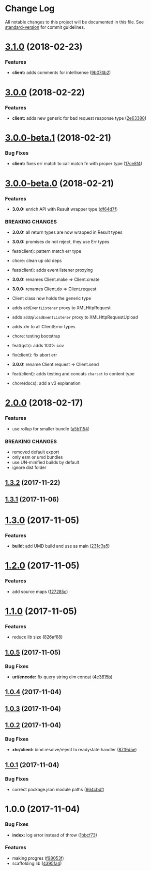 # Change Log

All notable changes to this project will be documented in this file. See [standard-version](https://github.com/conventional-changelog/standard-version) for commit guidelines.

<a name="3.1.0"></a>
# [3.1.0](https://github.com/alexsasharegan/browser-http-client/compare/v3.0.0...v3.1.0) (2018-02-23)


### Features

* **client:** adds comments for intellisense ([9b074b2](https://github.com/alexsasharegan/browser-http-client/commit/9b074b2))



<a name="3.0.0"></a>
# [3.0.0](https://github.com/alexsasharegan/browser-http-client/compare/v3.0.0-beta.1...v3.0.0) (2018-02-22)


### Features

* **client:** adds new generic for bad request response type ([2e63388](https://github.com/alexsasharegan/browser-http-client/commit/2e63388))



<a name="3.0.0-beta.1"></a>
# [3.0.0-beta.1](https://github.com/alexsasharegan/browser-http-client/compare/v3.0.0-beta.0...v3.0.0-beta.1) (2018-02-21)


### Bug Fixes

* **client:** fixes err match to call match fn with proper type ([17ce8f4](https://github.com/alexsasharegan/browser-http-client/commit/17ce8f4))



<a name="3.0.0-beta.0"></a>
# [3.0.0-beta.0](https://github.com/alexsasharegan/browser-http-client/compare/v2.0.0...v3.0.0-beta.0) (2018-02-21)


### Features

* **3.0.0:** enrich API with Result wrapper type ([df64d7f](https://github.com/alexsasharegan/browser-http-client/commit/df64d7f))


### BREAKING CHANGES

* **3.0.0:** all return types are now wrapped in Result types
* **3.0.0:** promises do not reject, they use Err types

* feat(client): pattern match err type

* chore: clean up old deps

* feat(client): adds event listener proxying
* **3.0.0:** renames Client.make => Client.create
* **3.0.0:** renames Client.do => Client.request

* Client class now holds the generic type
* adds `addEventListener` proxy to XMLHttpRequest
* adds `addUploadEventListener` proxy to XMLHttpRequestUpload
* adds xhr to all ClientError types

* chore: testing bootstrap

* feat(qstr): adds 100% cov

* fix(client): fix abort err
* **3.0.0:** rename Client.request => Client.send

* feat(client): adds testing and concats `charset` to content type

* chore(docs): add a v3 explanation



<a name="2.0.0"></a>
# [2.0.0](https://github.com/alexsasharegan/browser-http-client/compare/v1.3.2...v2.0.0) (2018-02-17)


### Features

* use rollup for smaller bundle ([a5b1154](https://github.com/alexsasharegan/browser-http-client/commit/a5b1154))


### BREAKING CHANGES

* removed default export
* only esm or umd bundles
* use UN-minified builds by default
* ignore dist folder



<a name="1.3.2"></a>
## [1.3.2](https://github.com/alexsasharegan/browser-http-client/compare/v1.3.1...v1.3.2) (2017-11-22)



<a name="1.3.1"></a>
## [1.3.1](https://github.com/alexsasharegan/browser-http-client/compare/v1.3.0...v1.3.1) (2017-11-06)



<a name="1.3.0"></a>
# [1.3.0](https://github.com/alexsasharegan/browser-http-client/compare/v1.2.0...v1.3.0) (2017-11-05)


### Features

* **build:** add UMD build and use as main ([231c3a5](https://github.com/alexsasharegan/browser-http-client/commit/231c3a5))



<a name="1.2.0"></a>
# [1.2.0](https://github.com/alexsasharegan/browser-http-client/compare/v1.1.0...v1.2.0) (2017-11-05)


### Features

* add source maps ([127285c](https://github.com/alexsasharegan/browser-http-client/commit/127285c))



<a name="1.1.0"></a>
# [1.1.0](https://github.com/alexsasharegan/browser-http-client/compare/v1.0.5...v1.1.0) (2017-11-05)


### Features

* reduce lib size ([826af88](https://github.com/alexsasharegan/browser-http-client/commit/826af88))



<a name="1.0.5"></a>
## [1.0.5](https://github.com/alexsasharegan/browser-http-client/compare/v1.0.4...v1.0.5) (2017-11-05)


### Bug Fixes

* **uri/encode:** fix query string elm concat ([4c3615b](https://github.com/alexsasharegan/browser-http-client/commit/4c3615b))



<a name="1.0.4"></a>
## [1.0.4](https://github.com/alexsasharegan/browser-http-client/compare/v1.0.3...v1.0.4) (2017-11-04)



<a name="1.0.3"></a>
## [1.0.3](https://github.com/alexsasharegan/browser-http-client/compare/v1.0.2...v1.0.3) (2017-11-04)



<a name="1.0.2"></a>
## [1.0.2](https://github.com/alexsasharegan/browser-http-client/compare/v1.0.1...v1.0.2) (2017-11-04)


### Bug Fixes

* **xhr/client:** bind resolve/reject to readystate handler ([87f9d5e](https://github.com/alexsasharegan/browser-http-client/commit/87f9d5e))



<a name="1.0.1"></a>
## [1.0.1](https://github.com/alexsasharegan/browser-http-client/compare/v1.0.0...v1.0.1) (2017-11-04)


### Bug Fixes

* correct package.json module paths ([964cbdf](https://github.com/alexsasharegan/browser-http-client/commit/964cbdf))



<a name="1.0.0"></a>
# 1.0.0 (2017-11-04)


### Bug Fixes

* **index:** log error instead of throw ([1bbcf73](https://github.com/alexsasharegan/browser-http-client/commit/1bbcf73))


### Features

* making progres ([f98053f](https://github.com/alexsasharegan/browser-http-client/commit/f98053f))
* scaffolding lib ([4395fa4](https://github.com/alexsasharegan/browser-http-client/commit/4395fa4))
